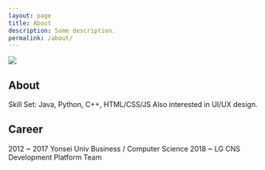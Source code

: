 ```yaml
---
layout: page
title: About
description: Some description.
permalink: /about/
---
```


<img itemprop="image" class="img-rounded" src="../assets/img/profile.jpg" />

## About

Skill Set: Java, Python, C++, HTML/CSS/JS
Also interested in UI/UX design.

## Career
2012 ~ 2017 Yonsei Univ Business / Computer Science
2018 ~      LG CNS Development Platform Team